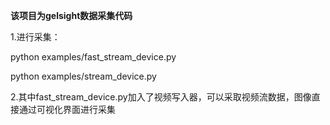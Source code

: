 **该项目为gelsight数据采集代码**  

1.进行采集：  

  python examples/fast_stream_device.py    
  
  python examples/stream_device.py  
  
2.其中fast_stream_device.py加入了视频写入器，可以采取视频流数据，图像直接通过可视化界面进行采集   

